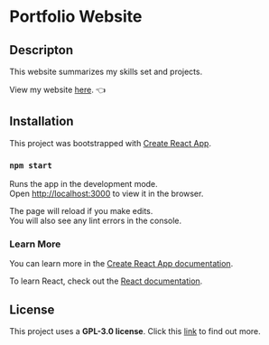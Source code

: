 # Portfolio Website

## Descripton

This website summarizes my skills set and projects.

View my website [here](https://philipzubel.github.io/portfolio/).  👈 

## Installation

This project was bootstrapped with [Create React App](https://github.com/facebook/create-react-app).

### `npm start`

Runs the app in the development mode.\
Open [http://localhost:3000](http://localhost:3000) to view it in the browser.

The page will reload if you make edits.\
You will also see any lint errors in the console.

### Learn More

You can learn more in the [Create React App documentation](https://facebook.github.io/create-react-app/docs/getting-started).

To learn React, check out the [React documentation](https://reactjs.org/).


## License

This project uses a <b>GPL-3.0 license</b>. Click this [link](https://github.com/PhilipZubel/portfolio/blob/main/LICENSE) to find out more.


